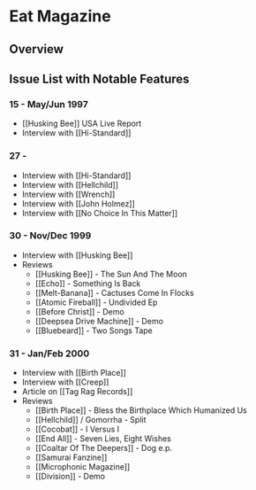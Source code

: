# Eat Magazine
## Overview

## Issue List with Notable Features

### 15 - May/Jun 1997
- [[Husking Bee]] USA Live Report
- Interview with [[Hi-Standard]]

### 27 - 
- Interview with [[Hi-Standard]]
- Interview with [[Hellchild]]
- Interview with [[Wrench]]
- Interview with [[John Holmez]]
- Interview with [[No Choice In This Matter]]

### 30 - Nov/Dec 1999
- Interview with [[Husking Bee]]
- Reviews
	- [[Husking Bee]] - The Sun And The Moon
	- [[Echo]] - Something Is Back
	- [[Melt-Banana]] - Cactuses Come In Flocks
	- [[Atomic Fireball]] - Undivided Ep
	- [[Before Christ]] - Demo
	- [[Deepsea Drive Machine]] - Demo
	- [[Bluebeard]] - Two Songs Tape

### 31 - Jan/Feb 2000
- Interview with [[Birth Place]]
- Interview with [[Creep]]
- Article on [[Tag Rag Records]]
- Reviews
	- [[Birth Place]] - Bless the Birthplace Which Humanized Us
	- [[Hellchild]] / Gomorrha - Split
	- [[Cocobat]] - I Versus I
	- [[End All]] - Seven Lies, Eight Wishes
	- [[Coaltar Of The Deepers]] - Dog e.p.
	- [[Samurai Fanzine]]
	- [[Microphonic Magazine]]
	- [[Division]] - Demo